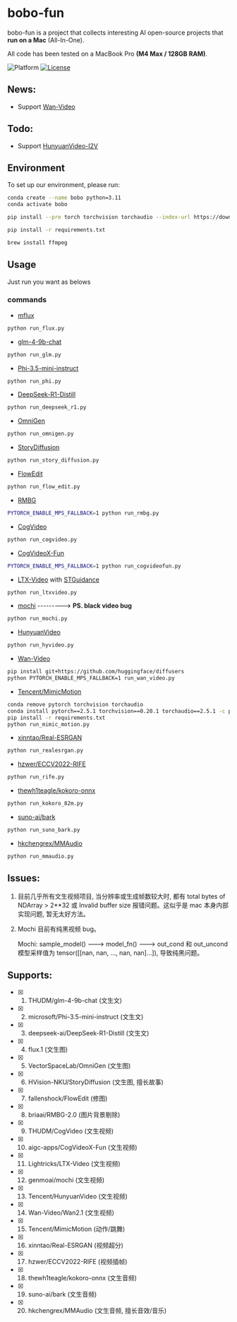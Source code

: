 # bobo-fun

bobo-fun is a project that collects interesting AI open-source projects that **run on a Mac** (All-In-One).

All code has been tested on a MacBook Pro **(M4 Max / 128GB RAM)**.

![Platform](https://img.shields.io/badge/platform-macOS-blue?style=flat-square)
[![License](https://img.shields.io/badge/License-Apache%202.0-blue.svg)](https://opensource.org/license/apache-2-0)

## News:
- Support [Wan-Video](https://github.com/Wan-Video/Wan2.1)

## Todo:
- Support [HunyuanVideo-I2V](https://github.com/Tencent/HunyuanVideo-I2V)

## Environment
To set up our environment, please run:
```sh
conda create --name bobo python=3.11
conda activate bobo
```
```sh
pip install --pre torch torchvision torchaudio --index-url https://download.pytorch.org/whl/nightly/cpu
```
```sh
pip install -r requirements.txt
```
```sh
brew install ffmpeg
```

## Usage
Just run you want as belows

### commands

- [mflux](https://github.com/filipstrand/mflux)
```sh
python run_flux.py
```
- [glm-4-9b-chat](https://huggingface.co/THUDM/glm-4-9b-chat)
```sh
python run_glm.py
```
- [Phi-3.5-mini-instruct](https://huggingface.co/microsoft/Phi-3.5-mini-instruct)
```sh
python run_phi.py
```
- [DeepSeek-R1-Distill](https://huggingface.co/deepseek-ai)
```sh
python run_deepseek_r1.py
```
- [OmniGen](https://github.com/VectorSpaceLab/OmniGen)
```sh
python run_omnigen.py
```
- [StoryDiffusion](https://github.com/HVision-NKU/StoryDiffusion)
```sh
python run_story_diffusion.py
```
- [FlowEdit](https://github.com/fallenshock/FlowEdit)
```sh
python run_flow_edit.py
```
- [RMBG](https://huggingface.co/briaai/RMBG-2.0)
```sh
PYTORCH_ENABLE_MPS_FALLBACK=1 python run_rmbg.py
```
- [CogVideo](https://github.com/THUDM/CogVideo)
```sh
python run_cogvideo.py
```
- [CogVideoX-Fun](https://github.com/aigc-apps/CogVideoX-Fun)
```sh
PYTORCH_ENABLE_MPS_FALLBACK=1 python run_cogvideofun.py
```
- [LTX-Video](https://github.com/Lightricks/LTX-Video) with [STGuidance](https://github.com/junhahyung/STGuidance)
```sh
python run_ltxvideo.py
```
- [mochi](https://github.com/genmoai/mochi) ---------> **PS. black video bug**
```sh
python run_mochi.py
```
- [HunyuanVideo](https://github.com/Tencent/HunyuanVideo)
```sh
python run_hyvideo.py
```
- [Wan-Video](https://github.com/Wan-Video/Wan2.1)
```sh
pip install git+https://github.com/huggingface/diffusers
python PYTORCH_ENABLE_MPS_FALLBACK=1 run_wan_video.py
```
- [Tencent/MimicMotion](https://github.com/Tencent/MimicMotion)
```sh
conda remove pytorch torchvision torchaudio
conda install pytorch==2.5.1 torchvision==0.20.1 torchaudio==2.5.1 -c pytorch
pip install -r requirements.txt
python run_mimic_motion.py
```
- [xinntao/Real-ESRGAN](https://github.com/xinntao/Real-ESRGAN)
```sh
python run_realesrgan.py
```
- [hzwer/ECCV2022-RIFE](https://github.com/hzwer/ECCV2022-RIFE)
```sh
python run_rife.py
```
- [thewh1teagle/kokoro-onnx](https://github.com/thewh1teagle/kokoro-onnx)
```sh
python run_kokoro_82m.py
```
- [suno-ai/bark](https://github.com/suno-ai/bark)
```sh
python run_suno_bark.py
```
- [hkchengrex/MMAudio](https://github.com/hkchengrex/MMAudio)
```sh
python run_mmaudio.py
```

## Issues:
1. 目前几乎所有文生视频项目, 当分辨率或生成帧数较大时, 都有 total bytes of NDArray > 2**32 或 Invalid buffer size 报错问题。这似乎是 mac 本身内部实现问题, 暂无太好方法。

2. Mochi 目前有纯黑视频 bug。

   Mochi: sample_model() ---> model_fn() ---> out_cond 和 out_uncond 模型采样值为 tensor([[nan, nan, ..., nan, nan]...]), 导致纯黑问题。

## Supports:
- [x] 1. THUDM/glm-4-9b-chat               (文生文)
- [x] 2. microsoft/Phi-3.5-mini-instruct   (文生文)
- [x] 3. deepseek-ai/DeepSeek-R1-Distill   (文生文)

- [x] 4. flux.1                            (文生图)
- [x] 5. VectorSpaceLab/OmniGen            (文生图)
- [X] 6. HVision-NKU/StoryDiffusion        (文生图, 擅长故事)
- [X] 7. fallenshock/FlowEdit              (修图)
- [X] 8. briaai/RMBG-2.0                   (图片背景剔除)

- [x] 9. THUDM/CogVideo                    (文生视频)
- [x] 10. aigc-apps/CogVideoX-Fun           (文生视频)
- [X] 11. Lightricks/LTX-Video             (文生视频)
- [X] 12. genmoai/mochi                    (文生视频)
- [X] 13. Tencent/HunyuanVideo             (文生视频)
- [X] 14. Wan-Video/Wan2.1                 (文生视频)

- [X] 15. Tencent/MimicMotion              (动作/跳舞)

- [X] 16. xinntao/Real-ESRGAN              (视频超分)
- [X] 17. hzwer/ECCV2022-RIFE              (视频插帧)

- [X] 18. thewh1teagle/kokoro-onnx         (文生音频)
- [X] 19. suno-ai/bark                     (文生音频)
- [X] 20. hkchengrex/MMAudio               (文生音频, 擅长音效/音乐)

